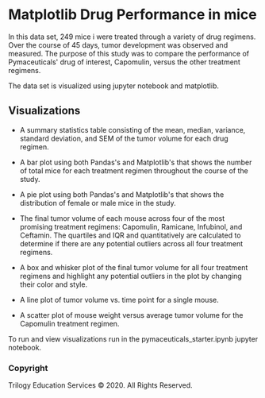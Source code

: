 
# Matplotlib Drug Performance in mice

In this data set, 249 mice i were treated through a variety of drug regimens. Over the course of 45 days, tumor development was observed and measured. The purpose of this study was to compare the performance of Pymaceuticals' drug of interest, Capomulin, versus the other treatment regimens. 

The data set is visualized using jupyter notebook and matplotlib.

## Visualizations

* A summary statistics table consisting of the mean, median, variance, standard deviation, and SEM of the tumor volume for each drug regimen.

* A bar plot using both Pandas's and Matplotlib's that shows  the number of total mice for each treatment regimen throughout the course of the study.

* A pie plot using both Pandas's and Matplotlib's that shows the distribution of female or male mice in the study.

* The final tumor volume of each mouse across four of the most promising treatment regimens: Capomulin, Ramicane, Infubinol, and Ceftamin. The quartiles and IQR and quantitatively are calculated to determine if there are any potential outliers across all four treatment regimens.

* A box and whisker plot of the final tumor volume for all four treatment regimens and highlight any potential outliers in the plot by changing their color and style.

* A line plot of tumor volume vs. time point for a single mouse.

* A scatter plot of mouse weight versus average tumor volume for the Capomulin treatment regimen.



To run and view visualizations run in the pymaceuticals_starter.ipynb jupyter notebook.


### Copyright

Trilogy Education Services © 2020. All Rights Reserved.
